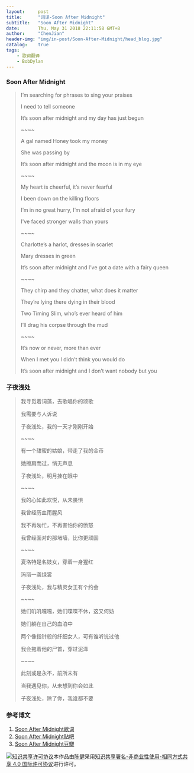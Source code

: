 ```yaml
---
layout:     post
title:      "词译-Soon After Midnight"
subtitle:   "Soon After Midnight"
date:       Thu, May 31 2018 22:11:58 GMT+8
author:     "ChenJian"
header-img: "img/in-post/Soon-After-Midnight/head_blog.jpg"
catalog:    true
tags:
    - 歌词翻译
    - BobDylan
---
```


### Soon After Midnight

> I’m searching for phrases to sing your praises
>
> I need to tell someone
>
> It’s soon after midnight and my day has just begun
>
> \~~~~
>
> A gal named Honey took my money
>
> She was passing by
>
> It’s soon after midnight and the moon is in my eye
>
> \~~~~ 
>
> My heart is cheerful, it’s never fearful
> 
> I been down on the killing floors
> 
> I’m in no great hurry, I’m not afraid of your fury
> 
> I've faced stronger walls than yours
> 
> \~~~~ 
>
> Charlotte’s a harlot, dresses in scarlet
>
> Mary dresses in green
>
> It’s soon after midnight and I’ve got a date with a fairy queen
> 
> \~~~~
>
> They chirp and they chatter, what does it matter
>
> They’re lying there dying in their blood
>
> Two Timing Slim, who’s ever heard of him
>
> I’ll drag his corpse through the mud
>
> \~~~~
>
> It’s now or never, more than ever
>
> When I met you I didn’t think you would do
> 
> It’s soon after midnight and I don’t want nobody but you

### 子夜浅处

> 我寻觅着词藻，去歌唱你的颂歌
>
> 我需要与人诉说
> 
> 子夜浅处，我的一天才刚刚开始
> 
> \~~~~
> 
> 有一个甜蜜的姑娘，带走了我的金币
> 
> 她擦肩而过，悄无声息
> 
> 子夜浅处，明月挂在眼中
>
> \~~~~
>
> 我的心如此欢悦，从未畏惧
> 
> 我曾经历血雨腥风
> 
> 我不再匆忙，不再害怕你的愤怒
> 
> 我曾经面对的那堵墙，比你更顽固
>
> \~~~~
>
> 夏洛特是名妓女，穿着一身猩红 
> 
> 玛丽一袭绿裳
> 
> 子夜浅处，我与精灵女王有个约会
> 
> \~~~~
> 
> 她们叽叽嘎嘎，她们喋喋不休，这又何妨
> 
> 她们躺在自己的血泊中
> 
> 两个像指针般的纤细女人，可有谁听说过他
> 
> 我会拖着他的尸首，穿过泥泽
> 
> \~~~~
> 
> 此刻或是永不，前所未有
> 
> 当我遇见你，从未想到你会如此
> 
> 子夜浅处，除了你，我谁都不要



### 参考博文

1. [Soon After Midnight歌词](http://www.bobdylan.com/songs/soon-after-midnight/)
2. [Soon After Midnight贴吧](http://tieba.baidu.com/p/1878247626?traceid=)
3. [Soon After Midnight豆瓣](https://www.douban.com/note/243377307/)


<a rel="license" href="http://creativecommons.org/licenses/by-nc-sa/4.0/"><img alt="知识共享许可协议" style="border-width:0" src="https://i.creativecommons.org/l/by-nc-sa/4.0/88x31.png" /></a>本作品由<a xmlns:cc="http://creativecommons.org/ns#" href="https://o-my-chenjian.com/2018/05/31/Soon-After-Midnight/" property="cc:attributionName" rel="cc:attributionURL">陈健</a>采用<a rel="license" href="http://creativecommons.org/licenses/by-nc-sa/4.0/">知识共享署名-非商业性使用-相同方式共享 4.0 国际许可协议</a>进行许可。
